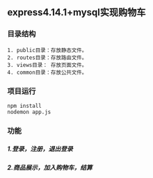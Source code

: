 ## express4.14.1+mysql实现购物车

### 目录结构
    1. public目录：存放静态文件。
    2. routes目录：存放路由文件。
    3. views目录： 存放页面文件。
    4. common目录：存放公共文件。

### 项目运行
    npm install
    nodemon app.js
### 功能
##### 1.登录，注册，退出登录
##### 2.商品展示，加入购物车，结算
    